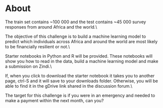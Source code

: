 # **About**
The train set contains ~100 000 and the test contains ~45 000 survey responses from around Africa and the world.\

The objective of this challenge is to build a machine learning model to predict which individuals across Africa and around the world are most likely to be financially resilient or not.\

Starter notebooks in Python and R will be provided. These notebooks will show you how to read in the data, build a machine learning model and make a submission on Zindi.\

If, when you click to download the starter notebook it takes you to another page, ctrl-S and it will save to your downloads folder. Otherwise, you will be able to find it in the gDrive link shared in the discussion forum.\

The target for this challenge is if you were in an emergency and needed to make a payment within the next month, can you? 

